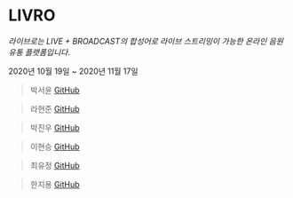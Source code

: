 # LIVRO

*라이브로는 LIVE + BROADCAST의 합성어로 라이브 스트리밍이 가능한 온라인 음원 유통 플랫폼입니다*.

2020년 10월 19일 ~ 2020년 11월 17일



> 박서윤 [GitHub](https://github.com/pionari) 

> 라현준 [GitHub](https://github.com/la-Hyun-Jun)

> 박진우 [GitHub](https://github.com/ParkJinWoo1)

> 이현승 [GitHub](https://github.com/LHSEUNGG)

> 최유정 [GitHub](https://github.com/LIEBEALLES)

> 한지용 [GitHub](https://github.com/gcancer)



